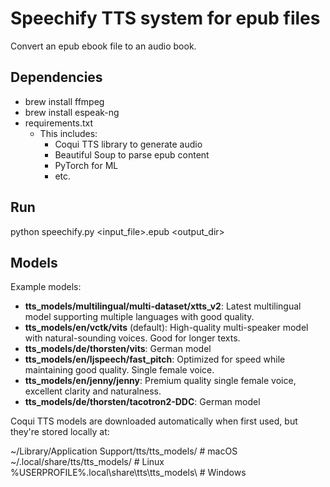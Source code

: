 # Speechify TTS system for epub files

Convert an epub ebook file to an audio book.

## Dependencies

- brew install ffmpeg
- brew install espeak-ng
- requirements.txt
  - This includes:
    - Coqui TTS library to generate audio
    - Beautiful Soup to parse epub content
    - PyTorch for ML
    - etc.

## Run

python speechify.py <input_file>.epub <output_dir>

## Models

Example models:
- **tts_models/multilingual/multi-dataset/xtts_v2**: Latest multilingual model supporting multiple languages with good quality.
- **tts_models/en/vctk/vits** (default): High-quality multi-speaker model with natural-sounding voices. Good for longer texts.
- **tts_models/de/thorsten/vits**: German model
- **tts_models/en/ljspeech/fast_pitch**: Optimized for speed while maintaining good quality. Single female voice.
- **tts_models/en/jenny/jenny**: Premium quality single female voice, excellent clarity and naturalness.
- **tts_models/de/thorsten/tacotron2-DDC**: German model

Coqui TTS models are downloaded automatically when first used, but they're stored locally at:

~/Library/Application Support/tts/tts_models/  # macOS
~/.local/share/tts/tts_models/  # Linux
%USERPROFILE%\.local\share\tts\tts_models\  # Windows
